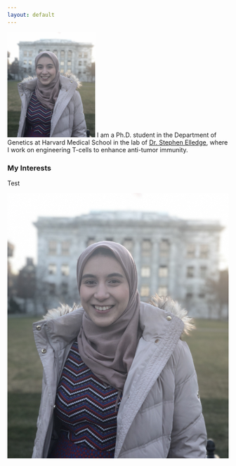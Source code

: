 ```yaml
---
layout: default
---
```


<img src="images/Nouran.JPG" width="200"> I am a Ph.D. student in the Department of Genetics at Harvard Medical School in the lab of [Dr. Stephen Elledge](https://elledge.hms.harvard.edu/), where I work on engineering T-cells to enhance anti-tumor immunity.

### My Interests

Test

![alt text](images/Nouran.JPG)
